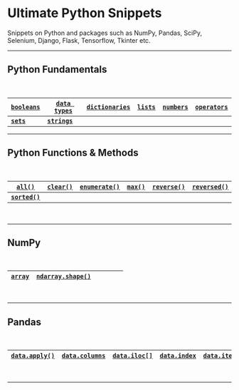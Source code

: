 # Ultimate Python Snippets
Snippets on Python and packages such as NumPy, Pandas, SciPy, Selenium, Django, Flask, Tensorflow, Tkinter etc.

---

## Python Fundamentals

<br>

| **[`booleans`](https://github.com/hevalhazalkurt/Ultimate_Python_Snippets/blob/master/python/python_booleans.md)** | **[`data types`](https://github.com/hevalhazalkurt/Ultimate_Python_Snippets/blob/master/python/python_data_types.md)** | **[`dictionaries`](https://github.com/hevalhazalkurt/Ultimate_Python_Snippets/blob/master/python/python_dictionaries.md)** | **[`lists`](https://github.com/hevalhazalkurt/Ultimate_Python_Snippets/blob/master/python/python_lists.md)** | **[`numbers`](https://github.com/hevalhazalkurt/Ultimate_Python_Snippets/blob/master/python/python_numbers.md)** | **[`operators`](https://github.com/hevalhazalkurt/Ultimate_Python_Snippets/blob/master/python/python_operators.md)** |
|--|--|--|--|--|--|
|**[`sets`](https://github.com/hevalhazalkurt/Ultimate_Python_Snippets/blob/master/python/python_sets.md)**| **[`strings`](https://github.com/hevalhazalkurt/Ultimate_Python_Snippets/blob/master/python/python_strings.md)** | | | | |


---

## Python Functions & Methods

<br>

| **[`all()`](https://github.com/hevalhazalkurt/Ultimate_Python_Snippets/blob/master/python/python_all.md)** | **[`clear()`]()** | **[`enumerate()`](https://github.com/hevalhazalkurt/Ultimate_Python_Snippets/blob/master/python/python_enumerate.md)** | **[`max()`](https://github.com/hevalhazalkurt/Ultimate_Python_Snippets/blob/master/python/python_max.md)** | **[`reverse()`](https://github.com/hevalhazalkurt/Ultimate_Python_Snippets/blob/master/python/python_reverse.md)** | **[`reversed()`](https://github.com/hevalhazalkurt/Ultimate_Python_Snippets/blob/master/python/python_reversed.md)** |
|--|--|--|--|--|--|
|**[`sorted()`](https://github.com/hevalhazalkurt/Ultimate_Python_Snippets/blob/master/python/python_sorted.md)**| | | | | |

<br>

---

## NumPy

<br>

| **[`array`](https://github.com/hevalhazalkurt/Ultimate_Python_Snippets/blob/master/numpy/numpy_array.md)** | **[`ndarray.shape()`](https://github.com/hevalhazalkurt/Ultimate_Python_Snippets/blob/master/numpy/numpy_shape.md)** | | | | |
|--|--|--|--|--|--|


<br>

---


## Pandas

<br>

| **[`data.apply()`](https://github.com/hevalhazalkurt/Ultimate_Python_Snippets/blob/master/pandas/pandas_apply.md)** | **[`data.columns`](https://github.com/hevalhazalkurt/Ultimate_Python_Snippets/blob/master/pandas/pandas_columns.md)** | **[`data.iloc[]`](https://github.com/hevalhazalkurt/Ultimate_Python_Snippets/blob/master/pandas/pandas_iloc.md)** | **[`data.index`](https://github.com/hevalhazalkurt/Ultimate_Python_Snippets/blob/master/pandas/pandas_index.md)** | **[`data.iterrows()`](https://github.com/hevalhazalkurt/Ultimate_Python_Snippets/blob/master/pandas/pandas_iterrows.md)** | |
|--|--|--|--|--|--|


<br>

---
